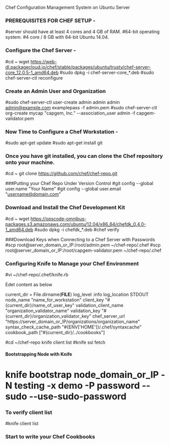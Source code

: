 Chef Configuration Management System on Ubuntu Server

### PREREQUISITES FOR CHEF SETUP -

#server should have at least 4 cores and 4 GB of RAM.
#64-bit operating system. 
#4 core / 8 GB  with 64-bit Ubuntu 14.04.

### Configure the Chef Server -
#cd ~
wget https://web-dl.packagecloud.io/chef/stable/packages/ubuntu/trusty/chef-server-core_12.0.5-1_amd64.deb
#sudo dpkg -i chef-server-core_*.deb
#sudo chef-server-ctl reconfigure

### Create an Admin User and Organization
#sudo chef-server-ctl user-create admin admin admin admin@example.com examplepass -f admin.pem
#sudo chef-server-ctl org-create mycap "capgem, Inc." --association_user admin -f capgem-validator.pem 

### Now Time to Configure a Chef Workstation -
#sudo apt-get update
#sudo apt-get install git

### Once you have git installed, you can clone the Chef repository onto your machine.
#cd ~
git clone https://github.com/chef/chef-repo.git

###Putting your Chef Repo Under Version Control
#git config --global user.name "Your Name"
#git config --global user.email "username@domain.com"

### Download and Install the Chef Development Kit
#cd ~
wget https://opscode-omnibus-packages.s3.amazonaws.com/ubuntu/12.04/x86_64/chefdk_0.4.0-1_amd64.deb
#sudo dpkg -i chefdk_*.deb
#chef verify

###Download Keys when Connecting to a Chef Server with Passwords
#scp root@server_domain_or_IP:/root/admin.pem ~/chef-repo/.chef
#scp root@server_domain_or_IP:/root/capgem-validator.pem ~/chef-repo/.chef

### Configuring Knife to Manage your Chef Environment
#vi ~/chef-repo/.chef/knife.rb

Edet content as below

current_dir = File.dirname(__FILE__)
log_level                :info
log_location             STDOUT
node_name                "name_for_workstation"
client_key               "#{current_dir}/name_of_user_key"
validation_client_name   "organization_validator_name"
validation_key           "#{current_dir}/organization_validator_key"
chef_server_url          "https://server_domain_or_IP/organizations/organization_name"
syntax_check_cache_path  "#{ENV['HOME']}/.chef/syntaxcache"
cookbook_path            ["#{current_dir}/../cookbooks"]

#cd ~/chef-repo
knife client list
#knife ssl fetch

#### Bootstrapping Node with Knife
# knife bootstrap node_domain_or_IP -N testing -x demo -P password --sudo --use-sudo-password

### To verify client list
#knife client list

### Start to write your Chef Cookbooks ###










